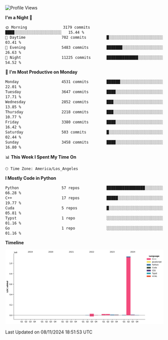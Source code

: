 <!--START_SECTION:waka-->
![Profile Views](http://img.shields.io/badge/Profile%20Views-4-blue)

**I'm a Night 🦉** 

```text
🌞 Morning                3179 commits        ████░░░░░░░░░░░░░░░░░░░░░   15.44 % 
🌆 Daytime                702 commits         █░░░░░░░░░░░░░░░░░░░░░░░░   03.41 % 
🌃 Evening                5483 commits        ███████░░░░░░░░░░░░░░░░░░   26.63 % 
🌙 Night                  11225 commits       ██████████████░░░░░░░░░░░   54.52 % 
```
📅 **I'm Most Productive on Monday** 

```text
Monday                   4531 commits        ██████░░░░░░░░░░░░░░░░░░░   22.01 % 
Tuesday                  3647 commits        ████░░░░░░░░░░░░░░░░░░░░░   17.71 % 
Wednesday                2852 commits        ███░░░░░░░░░░░░░░░░░░░░░░   13.85 % 
Thursday                 2218 commits        ███░░░░░░░░░░░░░░░░░░░░░░   10.77 % 
Friday                   3380 commits        ████░░░░░░░░░░░░░░░░░░░░░   16.42 % 
Saturday                 503 commits         █░░░░░░░░░░░░░░░░░░░░░░░░   02.44 % 
Sunday                   3458 commits        ████░░░░░░░░░░░░░░░░░░░░░   16.80 % 
```


📊 **This Week I Spent My Time On** 

```text
🕑︎ Time Zone: America/Los_Angeles
```

**I Mostly Code in Python** 

```text
Python                   57 repos            █████████████████░░░░░░░░   66.28 % 
C++                      17 repos            █████░░░░░░░░░░░░░░░░░░░░   19.77 % 
Cuda                     5 repos             █░░░░░░░░░░░░░░░░░░░░░░░░   05.81 % 
Typst                    1 repo              ░░░░░░░░░░░░░░░░░░░░░░░░░   01.16 % 
Go                       1 repo              ░░░░░░░░░░░░░░░░░░░░░░░░░   01.16 % 
```



**Timeline**

![Lines of Code chart](https://raw.githubusercontent.com/dwxrycb123/dwxrycb123/main/assets/bar_graph.png)


 Last Updated on 08/11/2024 18:51:53 UTC
<!--END_SECTION:waka-->

